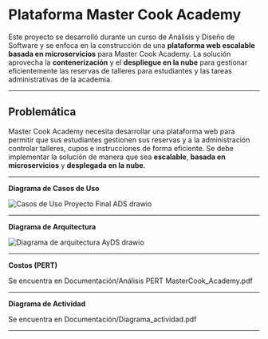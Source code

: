 # Plataforma Master Cook Academy

Este proyecto se desarrolló durante un curso de Análisis y Diseño de Software y se enfoca en la construcción de una **plataforma web escalable basada en microservicios** para Master Cook Academy. La solución aprovecha la **contenerización** y el **despliegue en la nube** para gestionar eficientemente las reservas de talleres para estudiantes y las tareas administrativas de la academia.

---

## Problemática

Master Cook Academy necesita desarrollar una plataforma web para permitir que sus estudiantes gestionen sus reservas y a la administración controlar talleres, cupos e instrucciones de forma eficiente. Se debe implementar la solución de manera que sea **escalable**, **basada en microservicios** y **desplegada en la nube**.

---

**Diagrama de Casos de Uso**

![Casos de Uso Proyecto Final ADS drawio](https://github.com/user-attachments/assets/5da3576b-ba83-43dc-9413-bc63aef95487)


---

**Diagrama de Arquitectura**

![Diagrama de arquitectura AyDS drawio](https://github.com/user-attachments/assets/28ba0ea6-9ca7-4ae1-b9cf-f50ed7f664d2)

---

**Costos (PERT)**

Se encuentra en Documentación/Análisis PERT MasterCook_Academy.pdf

---


**Diagrama de Actividad**

Se encuentra en Documentación/Diagrama_actividad.pdf

---
